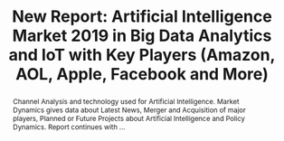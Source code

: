 ---
category: news
title: New Report&#58; Artificial Intelligence Market 2019 in Big Data Analytics and IoT with Key Players (Amazon, AOL, Apple, Facebook and More)
abstract: Channel Analysis and technology used for Artificial Intelligence. Market Dynamics gives data about Latest News, Merger and Acquisition of major players, Planned or Future Projects about Artificial Intelligence and Policy Dynamics. Report continues with ...
publishedDateTime: 2019-03-07T17:48:00Z
sourceUrl: https://www.marketwatch.com/press-release/new-report-artificial-intelligence-market-2019-in-big-data-analytics-and-iot-with-key-players-amazon-aol-apple-facebook-and-more-2019-03-07
type: webcontent

provider:
  name: MarketWatch
  id: default
tags:
  - AI

images: 
  
---